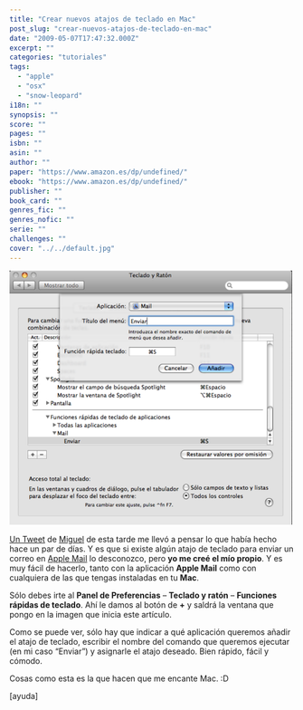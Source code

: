```yaml
---
title: "Crear nuevos atajos de teclado en Mac"
post_slug: "crear-nuevos-atajos-de-teclado-en-mac"
date: "2009-05-07T17:47:32.000Z"
excerpt: ""
categories: "tutoriales"
tags: 
  - "apple"
  - "osx"
  - "snow-leopard"
i18n: ""
synopsis: ""
score: ""
pages: ""
isbn: ""
asin: ""
author: ""
paper: "https://www.amazon.es/dp/undefined/"
ebook: "https://www.amazon.es/dp/undefined/"
publisher: ""
book_card: ""
genres_fic: ""
genres_nofic: ""
serie: ""
challenges: ""
cover: "../../default.jpg"
---
```


![Crear atajos de teclado](images/crear-atajos-teclado.png "Crear atajos de teclado")

[Un Tweet](http://twitter.com/MiguelOSX/status/1727874678) de [Miguel](http://mdelhoyo.com) de esta tarde me llevó a pensar lo que había hecho hace un par de días. Y es que si existe algún atajo de teclado para enviar un correo en [Apple Mail](http://www.apple.com/es/macosx/features/mail.html) lo desconozco, pero **yo me creé el mío propio**. Y es muy fácil de hacerlo, tanto con la aplicación **Apple Mail** como con cualquiera de las que tengas instaladas en tu **Mac**.

Sólo debes irte al **Panel de Preferencias** – **Teclado y ratón** – **Funciones rápidas de teclado**. Ahí le damos al botón de **+** y saldrá la ventana que pongo en la imagen que inicia este artículo.

Como se puede ver, sólo hay que indicar a qué aplicación queremos añadir el atajo de teclado, escribir el nombre del comando que queremos ejecutar (en mi caso “Enviar”) y asignarle el atajo deseado. Bien rápido, fácil y cómodo.

Cosas como esta es la que hacen que me encante Mac. :D

\[ayuda\]
